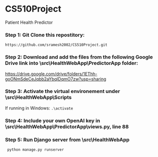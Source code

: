 # CS510Project
Patient Health Predictor

### Step 1: Git Clone this repostitory:
``` https://github.com/sramesh2002/CS510Project.git ```

### Step 2: Download and add the files from the following Google Drive link into \src\HealthWebApp\PredictorApp folder:
https://drive.google.com/drive/folders/1EThh-goONmSdeCeJqbb2aYbqIDqmO7zw?usp=sharing

### Step 3: Activate the virtual environement under \src\HealthWebApp\Scripts
If running in Windows:
``` .\activate ```

### Step 4: Include your own OpenAI key in \src\HealthWebApp\PredictorApp\views.py, line 88

### Step 5: Run Django server from \src\HealthWebApp
``` python manage.py runserver```